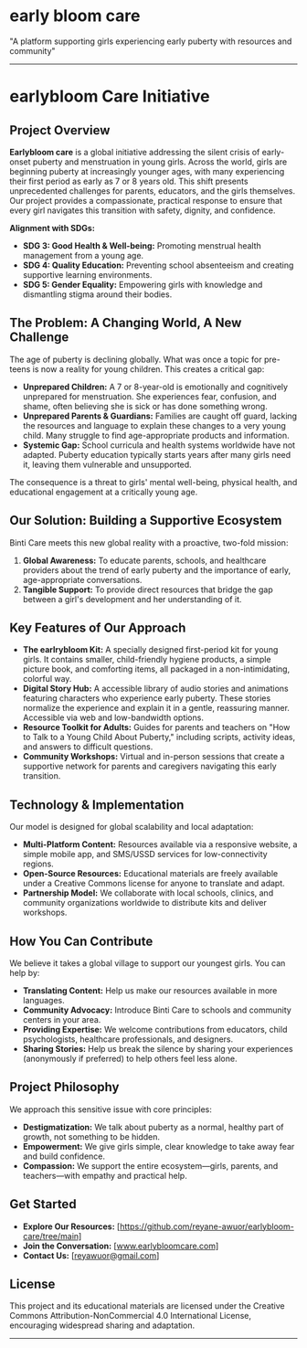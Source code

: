 # early bloom care
"A platform supporting girls experiencing early puberty with resources and community"


---

# earlybloom Care Initiative

## Project Overview

**Earlybloom care** is a global initiative addressing the silent crisis of early-onset puberty and menstruation in young girls. Across the world, girls are beginning puberty at increasingly younger ages, with many experiencing their first period as early as 7 or 8 years old. This shift presents unprecedented challenges for parents, educators, and the girls themselves. Our project provides a compassionate, practical response to ensure that every girl navigates this transition with safety, dignity, and confidence.

**Alignment with SDGs:**
*   **SDG 3: Good Health & Well-being:** Promoting menstrual health management from a young age.
*   **SDG 4: Quality Education:** Preventing school absenteeism and creating supportive learning environments.
*   **SDG 5: Gender Equality:** Empowering girls with knowledge and dismantling stigma around their bodies.

## The Problem: A Changing World, A New Challenge

The age of puberty is declining globally. What was once a topic for pre-teens is now a reality for young children. This creates a critical gap:

*   **Unprepared Children:** A 7 or 8-year-old is emotionally and cognitively unprepared for menstruation. She experiences fear, confusion, and shame, often believing she is sick or has done something wrong.
*   **Unprepared Parents & Guardians:** Families are caught off guard, lacking the resources and language to explain these changes to a very young child. Many struggle to find age-appropriate products and information.
*   **Systemic Gap:** School curricula and health systems worldwide have not adapted. Puberty education typically starts years after many girls need it, leaving them vulnerable and unsupported.

The consequence is a threat to girls' mental well-being, physical health, and educational engagement at a critically young age.

## Our Solution: Building a Supportive Ecosystem

Binti Care meets this new global reality with a proactive, two-fold mission:

1.  **Global Awareness:** To educate parents, schools, and healthcare providers about the trend of early puberty and the importance of early, age-appropriate conversations.
2.  **Tangible Support:** To provide direct resources that bridge the gap between a girl's development and her understanding of it.

## Key Features of Our Approach

*   **The earlrybloom Kit:** A specially designed first-period kit for young girls. It contains smaller, child-friendly hygiene products, a simple picture book, and comforting items, all packaged in a non-intimidating, colorful way.
*   **Digital Story Hub:** A accessible library of audio stories and animations featuring characters who experience early puberty. These stories normalize the experience and explain it in a gentle, reassuring manner. Accessible via web and low-bandwidth options.
*   **Resource Toolkit for Adults:** Guides for parents and teachers on "How to Talk to a Young Child About Puberty," including scripts, activity ideas, and answers to difficult questions.
*   **Community Workshops:** Virtual and in-person sessions that create a supportive network for parents and caregivers navigating this early transition.

## Technology & Implementation

Our model is designed for global scalability and local adaptation:

*   **Multi-Platform Content:** Resources available via a responsive website, a simple mobile app, and SMS/USSD services for low-connectivity regions.
*   **Open-Source Resources:** Educational materials are freely available under a Creative Commons license for anyone to translate and adapt.
*   **Partnership Model:** We collaborate with local schools, clinics, and community organizations worldwide to distribute kits and deliver workshops.

## How You Can Contribute

We believe it takes a global village to support our youngest girls. You can help by:

*   **Translating Content:** Help us make our resources available in more languages.
*   **Community Advocacy:** Introduce Binti Care to schools and community centers in your area.
*   **Providing Expertise:** We welcome contributions from educators, child psychologists, healthcare professionals, and designers.
*   **Sharing Stories:** Help us break the silence by sharing your experiences (anonymously if preferred) to help others feel less alone.

## Project Philosophy

We approach this sensitive issue with core principles:
*   **Destigmatization:** We talk about puberty as a normal, healthy part of growth, not something to be hidden.
*   **Empowerment:** We give girls simple, clear knowledge to take away fear and build confidence.
*   **Compassion:** We support the entire ecosystem—girls, parents, and teachers—with empathy and practical help.

## Get Started

*   **Explore Our Resources:** [https://github.com/reyane-awuor/earlybloom-care/tree/main]
*   **Join the Conversation:** [www.earlybloomcare.com]
*   **Contact Us:** [reyawuor@gmail.com]

## License

This project and its educational materials are licensed under the Creative Commons Attribution-NonCommercial 4.0 International License, encouraging widespread sharing and adaptation.

---


